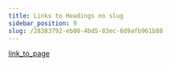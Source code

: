 ```yaml
---
title: Links to Headings no slug
sidebar_position: 9
slug: /28383792-eb00-4bd5-83ec-6d9afb961b88
---
```




[link_to_page](8d50668e-7b0f-4326-a345-93fcf0919c49)


